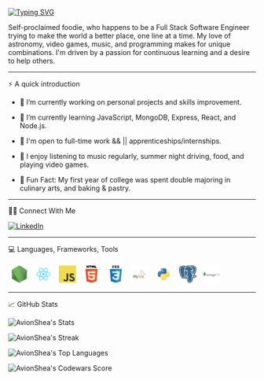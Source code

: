 [![Typing SVG](https://readme-typing-svg.demolab.com?font=Fira+Code&size=24&pause=1000&color=d963d3&width=435&lines=Welcome+to+my+domain!+%F0%9F%98%8A)](https://git.io/typing-svg)

Self-proclaimed foodie, who happens to be a Full Stack Software Engineer trying to make the world a better place, one line at a time. My love of astronomy, video games, music, and programming makes for unique combinations. I'm driven by a passion for continuous learning and a desire to help others.

---------------------------------------------------------------------------------------------------------------------------------

⚡️ A quick introduction

- 📑 I’m currently working on personal projects and skills improvement.

- 🌱 I’m currently learning JavaScript, MongoDB, Express, React, and Node.js. 

- 💼 I'm open to full-time work && || apprenticeships/internships.

- 💚 I enjoy listening to music regularly, summer night driving, food, and playing video games.

- 🤪 Fun Fact: My first year of college was spent double majoring in culinary arts, and baking & pastry. 

---------------------------------------------------------------------------------------------------------------------------------

🤝🏾 Connect With Me

[![LinkedIn](https://img.shields.io/badge/LinkedIn-0077B5?style=for-the-badge&logo=linkedin&logoColor=white)](https://www.linkedin.com/in/avion-cobb/)

---------------------------------------------------------------------------------------------------------------------------------

💻 Languages, Frameworks, Tools

<p float="left">

<img style="padding:5px;" align="center" alt="NodeJS" width="35px" src="https://raw.githubusercontent.com/github/explore/80688e429a7d4ef2fca1e82350fe8e3517d3494d/topics/nodejs/nodejs.png"/>

<img style="padding:5px;" align="center" alt="ReactJs" width="35px" src="https://raw.githubusercontent.com/github/explore/80688e429a7d4ef2fca1e82350fe8e3517d3494d/topics/react/react.png"/>

<img style="padding:5px;" align="center" alt="JavaScript" width="35px" src="https://raw.githubusercontent.com/github/explore/main/topics/javascript/javascript.png"/>

<img style="padding:5px;" align="center" alt="HTML5" width="35px" src="https://raw.githubusercontent.com/github/explore/main/topics/html/html.png"/>

<img style="padding:5px;" align="center" alt="CSS" width="35px" src="https://raw.githubusercontent.com/github/explore/main/topics/css/css.png"/>

<img style="padding:5px;" align="center" alt="MySQL" width="35px" src="https://raw.githubusercontent.com/github/explore/main/topics/mysql/mysql.png"/>

<img style="padding:5px;" align="center" alt="Python" width="35px" src="https://raw.githubusercontent.com/github/explore/main/topics/python/python.png"/>

<img style="padding:5px;" align="center" alt="PostgresSQL" width="35px" src="https://raw.githubusercontent.com/github/explore/main/topics/postgresql/postgresql.png"/>

<img style="padding:5px;" align="center" alt="MongoDB" width="35px" src="https://raw.githubusercontent.com/github/explore/main/topics/mongodb/mongodb.png"/>

</p>

---------------------------------------------------------------------------------------------------------------------------------

📈 GitHub Stats

![AvionShea's Stats](https://github-readme-stats.vercel.app/api?username=AvionShea&theme=outrun&show_icons=true&hide_border=true&count_private=true)

![AvionShea's Streak](https://github-readme-streak-stats.herokuapp.com/?user=AvionShea&theme=outrun&hide_border=true)

![AvionShea's Top Languages](https://github-readme-stats.vercel.app/api/top-langs/?username=AvionShea&theme=outrun&show_icons=true&hide_border=true&layout=compact)

![AvionShea's Codewars Score](https://www.codewars.com/users/AvionShea/badges/large)
